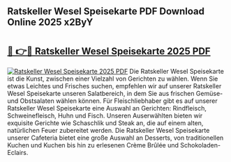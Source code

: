 ## Ratskeller Wesel Speisekarte PDF Download Online 2025 x2ByY

# <h2><a href="http://gc6725z.nevu.top/?p=Ratskeller+Wesel+Speisekarte">🔗 👉🔴 Ratskeller Wesel Speisekarte 2025 PDF</a></h2>

[![Ratskeller Wesel Speisekarte 2025 PDF](https://i.imgur.com/dBaPXMq.png)](http://gc6725z.nevu.top/?p=Ratskeller+Wesel+Speisekarte)
Die Ratskeller Wesel Speisekarte ist die Kunst, zwischen einer Vielzahl von Gerichten zu wählen. Wenn Sie etwas Leichtes und Frisches suchen, empfehlen wir auf unserer Ratskeller Wesel Speisekarte unseren Salatbereich, in dem Sie aus frischen Gemüse- und Obstsalaten wählen können. Für Fleischliebhaber gibt es auf unserer Ratskeller Wesel Speisekarte eine Auswahl an Gerichten: Rindfleisch, Schweinefleisch, Huhn und Fisch. Unseren Auserwählten bieten wir exquisite Gerichte wie Schaschlik und Steak an, die auf einem alten, natürlichen Feuer zubereitet werden. Die Ratskeller Wesel Speisekarte unserer Cafeteria bietet eine große Auswahl an Desserts, von traditionellen Kuchen und Kuchen bis hin zu erlesenen Crème Brûlée und Schokoladen-Eclairs.
